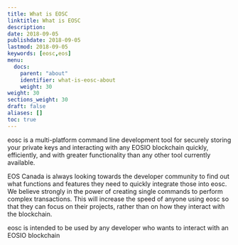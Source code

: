 ```yaml
---
title: What is EOSC
linktitle: What is EOSC
description:
date: 2018-09-05
publishdate: 2018-09-05
lastmod: 2018-09-05
keywords: [eosc,eos]
menu:
  docs:
    parent: "about"
    identifier: what-is-eosc-about
    weight: 30
weight: 30
sections_weight: 30
draft: false
aliases: []
toc: true
---
```


eosc is a multi-platform command line development tool for securely storing your private keys and interacting with any EOSIO
blockchain quickly, efficiently, and with greater functionality than any other tool currently available.

EOS Canada is always looking towards the developer community to find out what functions and features they need to quickly integrate those into eosc. We believe strongly in the power of creating single commands to perform complex transactions. This will increase the speed of anyone using eosc so that they can focus on their projects, rather than on how they interact with the blockchain.

eosc is intended to be used by any developer who wants to interact with an EOSIO blockchain
